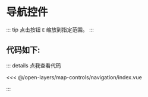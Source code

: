 <script setup>
import Map from './index.vue'
</script>
# 导航控件

::: tip
点击按钮 `E` 缩放到指定范围。
:::

<Map />

## 代码如下:

::: details 点我查看代码

<<< @/open-layers/map-controls/navigation/index.vue

:::
